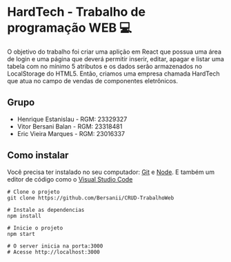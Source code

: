# HardTech - Trabalho de programação WEB :computer:

O objetivo do trabalho foi criar uma aplição em React que possua uma área de login e uma página que deverá permitir inserir, editar, apagar e listar uma tabela com no mínimo 5 atributos e os dados serão armazenados no LocalStorage do HTML5. Então, criamos uma empresa chamada HardTech que atua no campo de vendas de componentes eletrônicos.

## Grupo
- Henrique Estanislau - RGM: 23329327
- Vitor Bersani Balan - RGM: 23318481
- Eric Vieira Marques - RGM: 23016337

## Como instalar

Você precisa ter instalado no seu computador: [Git](https://git-scm.com/) e [Node](https://nodejs.org/en/).
E também um editor de código como o [Visual Studio Code](https://code.visualstudio.com/)
```
# Clone o projeto
git clone https://github.com/Bersanii/CRUD-TrabalhoWeb

# Instale as dependencias
npm install

# Inicie o projeto
npm start

# O server inicia na porta:3000
# Acesse http://localhost:3000
```
